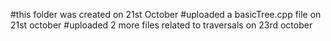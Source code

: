 #this folder was created on 21st October
#uploaded a basicTree.cpp file on 21st october
#uploaded 2 more files related to traversals on 23rd october
